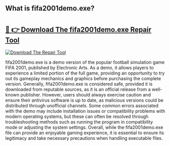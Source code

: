 ## What is fifa2001demo.exe? 

# <h2><a href="https://exedetect.com/download.php?fifa2001demo.exe">🔗 👉 Download The fifa2001demo.exe Repair Tool</a></h2>

[![Download The Repair Tool](https://exedetect.com/download-button.jpg)](https://exedetect.com/download.php?fifa2001demo.exe)

fifa2001demo.exe is a demo version of the popular football simulation game FIFA 2001, published by Electronic Arts. As a demo, it allows players to experience a limited portion of the full game, providing an opportunity to try out its gameplay mechanics and graphics before purchasing the complete version. Generally, fifa2001demo.exe is considered safe, provided it is downloaded from reputable sources, as it is an official release from a well-known publisher. However, users should always exercise caution and ensure their antivirus software is up to date, as malicious versions could be distributed through unofficial channels. Some common errors associated with the demo may include installation issues or compatibility problems with modern operating systems, but these can often be resolved through troubleshooting methods such as running the program in compatibility mode or adjusting the system settings. Overall, while the fifa2001demo.exe file can provide an enjoyable gaming experience, it is essential to ensure its legitimacy and take necessary precautions when handling executable files.